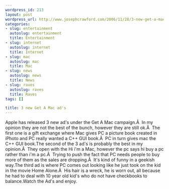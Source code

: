 ```yaml
--- 
wordpress_id: 213
layout: post
wordpress_url: http://www.josephcrawford.com/2006/11/28/3-new-get-a-mac-ads/
categories: 
- slug: entertainment
  autoslug: entertainment
  title: Entertainment
- slug: internet
  autoslug: internet
  title: Internet
- slug: mac
  autoslug: mac
  title: Mac
- slug: news
  autoslug: news
  title: News
- slug: raves
  autoslug: raves
  title: Raves
tags: []

title: 3 new Get A Mac ad's
---
```

Apple has released 3 new ad's under the Get A Mac campaign.Â  In my opinion they are not the best of the bunch, however they are still ok.Â  The first one is a gift exchange where Mac gives PC a picture book created in iPhoto and PC really wanted a C++ GUI book.Â  PC in turn gives mac the C++ GUI book.The second of the 3 ad's is probably the best in my opinion.Â  They open with the Hi i'm a Mac, however the pc says hi buy a pc rather than i'm a pc.Â  Trying to push the fact that PC needs people to buy more of them as the sales are dropping.Â  It's kind of funny in a geekish way.The third ad is where PC comes out looking like he just took on the kid in the movie Home Alone.Â  His hair is a wreck, he is worn out, all because he had to deal with 10 year old kid's who do not have checkbooks to balance.Watch the Ad's and enjoy.
